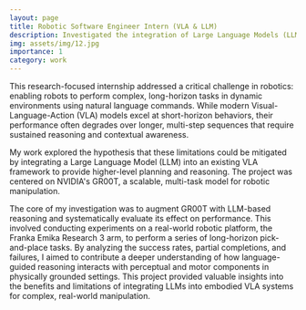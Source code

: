 ```yaml
---
layout: page
title: Robotic Software Engineer Intern (VLA & LLM)
description: Investigated the integration of Large Language Models (LLMs) with the GR00T Visual-Language-Action (VLA) model to improve performance on long-horizon robotic manipulation tasks.
img: assets/img/12.jpg
importance: 1
category: work
---
```


This research-focused internship addressed a critical challenge in robotics: enabling robots to perform complex, long-horizon tasks in dynamic environments using natural language commands. While modern Visual-Language-Action (VLA) models excel at short-horizon behaviors, their performance often degrades over longer, multi-step sequences that require sustained reasoning and contextual awareness.

My work explored the hypothesis that these limitations could be mitigated by integrating a Large Language Model (LLM) into an existing VLA framework to provide higher-level planning and reasoning. The project was centered on NVIDIA's GR00T, a scalable, multi-task model for robotic manipulation.

The core of my investigation was to augment GR00T with LLM-based reasoning and systematically evaluate its effect on performance. This involved conducting experiments on a real-world robotic platform, the Franka Emika Research 3 arm, to perform a series of long-horizon pick-and-place tasks. By analyzing the success rates, partial completions, and failures, I aimed to contribute a deeper understanding of how language-guided reasoning interacts with perceptual and motor components in physically grounded settings. This project provided valuable insights into the benefits and limitations of integrating LLMs into embodied VLA systems for complex, real-world manipulation.
